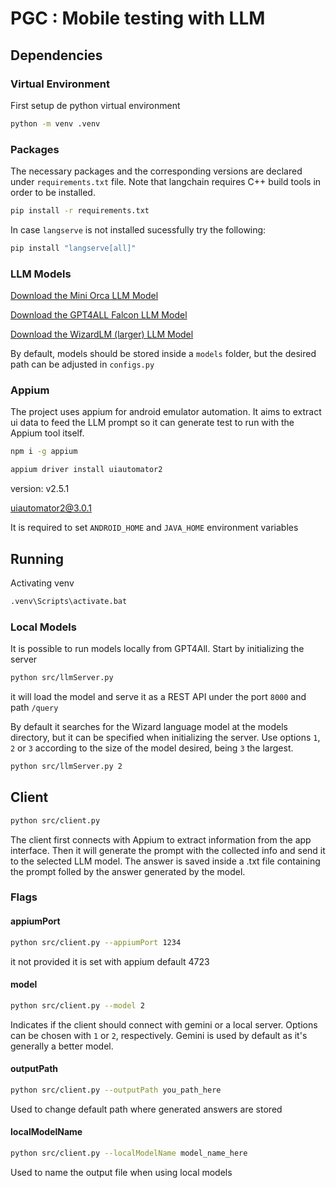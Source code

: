 # PGC : Mobile testing with LLM

## Dependencies

### Virtual Environment

First setup de python virtual environment

```bash
python -m venv .venv
```

### Packages

The necessary packages and the corresponding versions are declared under `requirements.txt` file. Note that langchain requires C++ build tools in order to be installed.

```bash
pip install -r requirements.txt
```

In case `langserve` is not installed sucessfully try the following:

```bash
pip install "langserve[all]"
```

### LLM Models

[Download the Mini Orca LLM Model](https://gpt4all.io/models/gguf/orca-mini-3b-gguf2-q4_0.gguf)

[Download the GPT4ALL Falcon LLM Model](https://gpt4all.io/models/gguf/gpt4all-falcon-q4_0.gguf)

[Download the WizardLM (larger) LLM Model](https://gpt4all.io/models/gguf/wizardlm-13b-v1.2.Q4_0.gguf)

By default, models should be stored inside a `models` folder, but the desired path can be adjusted in `configs.py`

### Appium

The project uses appium for android emulator automation. It aims to extract ui data to feed the LLM prompt so it can generate test to run with the Appium tool itself.

```bash
npm i -g appium

appium driver install uiautomator2
```

version: v2.5.1

uiautomator2@3.0.1

It is required to set `ANDROID_HOME` and `JAVA_HOME` environment variables

## Running

Activating venv

```bash
.venv\Scripts\activate.bat
```

### Local Models

It is possible to run models locally from GPT4All. Start by initializing the server

```bash
python src/llmServer.py
```

it will load the model and serve it as a REST API under the port `8000` and path `/query`

By default it searches for the Wizard language model at the models directory, but it can be specified when initializing the server. Use options `1`, `2` or `3` according to the size of the model desired, being `3` the largest.

```bash
python src/llmServer.py 2
```

## Client

```bash
python src/client.py
```

The client first connects with Appium to extract information from the app interface. Then it will generate the prompt with the collected info and send it to the selected LLM model. The answer is saved inside a .txt file containing the prompt folled by the answer generated by the model.

### Flags

#### appiumPort

```bash
python src/client.py --appiumPort 1234
```

it not provided it is set with appium default 4723

#### model

```bash
python src/client.py --model 2
```

Indicates if the client should connect with gemini or a local server. Options can be chosen with `1` or `2`, respectively. Gemini is used by default as it's generally a better model.

#### outputPath

```bash
python src/client.py --outputPath you_path_here
```

Used to change default path where generated answers are stored

#### localModelName

```bash
python src/client.py --localModelName model_name_here
```

Used to name the output file when using local models
